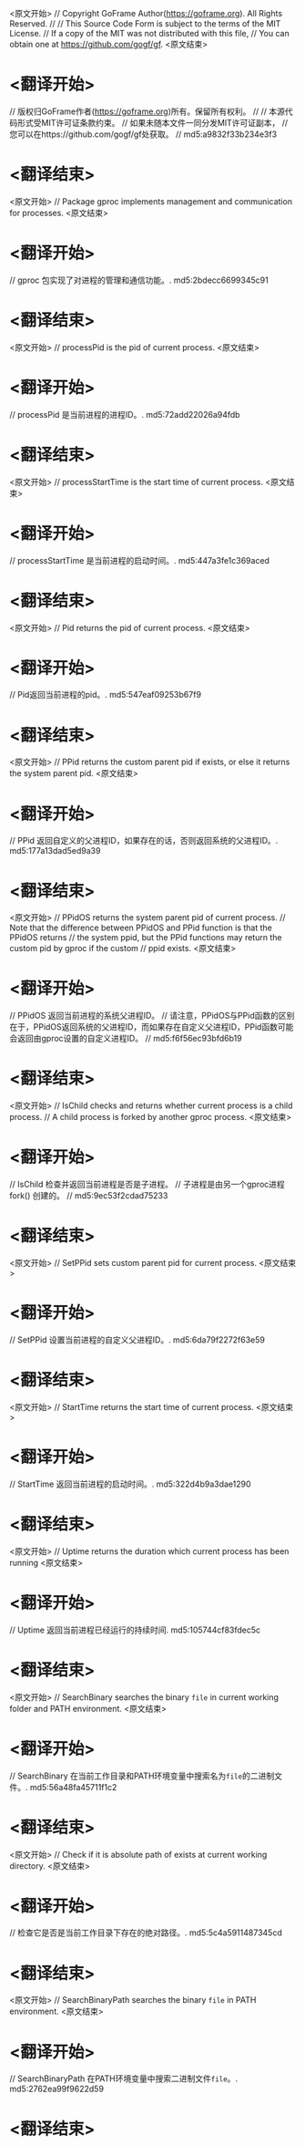 
<原文开始>
// Copyright GoFrame Author(https://goframe.org). All Rights Reserved.
//
// This Source Code Form is subject to the terms of the MIT License.
// If a copy of the MIT was not distributed with this file,
// You can obtain one at https://github.com/gogf/gf.
<原文结束>

# <翻译开始>
// 版权归GoFrame作者(https://goframe.org)所有。保留所有权利。
//
// 本源代码形式受MIT许可证条款约束。
// 如果未随本文件一同分发MIT许可证副本，
// 您可以在https://github.com/gogf/gf处获取。
// md5:a9832f33b234e3f3
# <翻译结束>


<原文开始>
// Package gproc implements management and communication for processes.
<原文结束>

# <翻译开始>
// gproc 包实现了对进程的管理和通信功能。. md5:2bdecc6699345c91
# <翻译结束>


<原文开始>
// processPid is the pid of current process.
<原文结束>

# <翻译开始>
// processPid 是当前进程的进程ID。. md5:72add22026a94fdb
# <翻译结束>


<原文开始>
// processStartTime is the start time of current process.
<原文结束>

# <翻译开始>
// processStartTime 是当前进程的启动时间。. md5:447a3fe1c369aced
# <翻译结束>


<原文开始>
// Pid returns the pid of current process.
<原文结束>

# <翻译开始>
// Pid返回当前进程的pid。. md5:547eaf09253b67f9
# <翻译结束>


<原文开始>
// PPid returns the custom parent pid if exists, or else it returns the system parent pid.
<原文结束>

# <翻译开始>
// PPid 返回自定义的父进程ID，如果存在的话，否则返回系统的父进程ID。. md5:177a13dad5ed9a39
# <翻译结束>


<原文开始>
// PPidOS returns the system parent pid of current process.
// Note that the difference between PPidOS and PPid function is that the PPidOS returns
// the system ppid, but the PPid functions may return the custom pid by gproc if the custom
// ppid exists.
<原文结束>

# <翻译开始>
// PPidOS 返回当前进程的系统父进程ID。
// 请注意，PPidOS与PPid函数的区别在于，PPidOS返回系统的父进程ID，而如果存在自定义父进程ID，PPid函数可能会返回由gproc设置的自定义进程ID。
// md5:f6f56ec93bfd6b19
# <翻译结束>


<原文开始>
// IsChild checks and returns whether current process is a child process.
// A child process is forked by another gproc process.
<原文结束>

# <翻译开始>
// IsChild 检查并返回当前进程是否是子进程。
// 子进程是由另一个gproc进程 fork() 创建的。
// md5:9ec53f2cdad75233
# <翻译结束>


<原文开始>
// SetPPid sets custom parent pid for current process.
<原文结束>

# <翻译开始>
// SetPPid 设置当前进程的自定义父进程ID。. md5:6da79f2272f63e59
# <翻译结束>


<原文开始>
// StartTime returns the start time of current process.
<原文结束>

# <翻译开始>
// StartTime 返回当前进程的启动时间。. md5:322d4b9a3dae1290
# <翻译结束>


<原文开始>
// Uptime returns the duration which current process has been running
<原文结束>

# <翻译开始>
// Uptime 返回当前进程已经运行的持续时间. md5:105744cf83fdec5c
# <翻译结束>


<原文开始>
// SearchBinary searches the binary `file` in current working folder and PATH environment.
<原文结束>

# <翻译开始>
// SearchBinary 在当前工作目录和PATH环境变量中搜索名为`file`的二进制文件。. md5:56a48fa45711f1c2
# <翻译结束>


<原文开始>
// Check if it is absolute path of exists at current working directory.
<原文结束>

# <翻译开始>
// 检查它是否是当前工作目录下存在的绝对路径。. md5:5c4a5911487345cd
# <翻译结束>


<原文开始>
// SearchBinaryPath searches the binary `file` in PATH environment.
<原文结束>

# <翻译开始>
// SearchBinaryPath 在PATH环境变量中搜索二进制文件`file`。. md5:2762ea99f9622d59
# <翻译结束>

